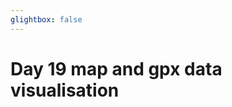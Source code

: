 ```yaml
---
glightbox: false
---
```


# Day 19 map and gpx data visualisation

<style> #map { width: auto; height: 400px; margin: 0;} </style>

<div id="map"></div>

<script> 
var mygpxurl = "/f3/en/assets/gpx/GPX19.gpx";
</script>

<script src="/f3/en/javascripts/mygpx.js"> </script>
